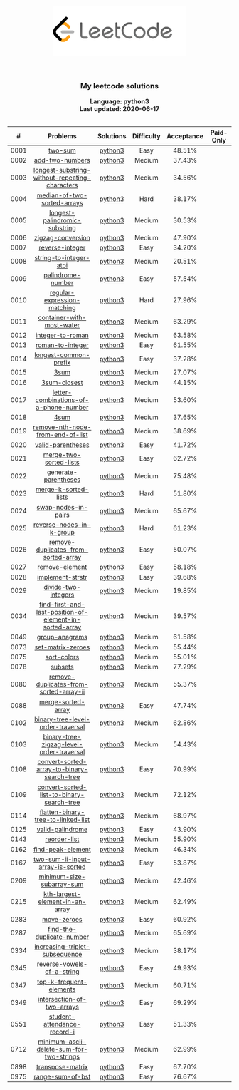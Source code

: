 <p align="center"><img width="300" src="./resources/site-logo.png"></p>
<p align="center">
    <img src="https://img.shields.io/badge/Solved/Total(Locked)-57/1372(215)-green.svg?style=flat-square" alt="">
    <img src="https://img.shields.io/badge/Hard-4-blue.svg?style=flat-square" alt="">
    <img src="https://img.shields.io/badge/Medium-33-blue.svg?style=flat-square" alt="">
    <img src="https://img.shields.io/badge/Easy-20-blue.svg?style=flat-square" alt="">
</p>
<h3 align="center">My leetcode solutions</h3>

<p align="center">
    <b>Language: python3</b>
    <br>
    <b>Last updated: 2020-06-17</b>
    <br><br>
</p>

| # | Problems | Solutions | Difficulty | Acceptance | Paid-Only
|:--:|:-----:|:---------:|:----:|:----:|:----:|
|0001|[two-sum](https://leetcode.com/problems/two-sum/)|[python3](./solutions/0001.two-sum/two-sum.py)|Easy|48.51%||
|0002|[add-two-numbers](https://leetcode.com/problems/add-two-numbers/)|[python3](./solutions/0002.add-two-numbers/add-two-numbers.py)|Medium|37.43%||
|0003|[longest-substring-without-repeating-characters](https://leetcode.com/problems/longest-substring-without-repeating-characters/)|[python3](./solutions/0003.longest-substring-without-repeating-characters/longest-substring-without-repeating-characters.py)|Medium|34.56%||
|0004|[median-of-two-sorted-arrays](https://leetcode.com/problems/median-of-two-sorted-arrays/)|[python3](./solutions/0004.median-of-two-sorted-arrays/median-of-two-sorted-arrays.py)|Hard|38.17%||
|0005|[longest-palindromic-substring](https://leetcode.com/problems/longest-palindromic-substring/)|[python3](./solutions/0005.longest-palindromic-substring/longest-palindromic-substring.py)|Medium|30.53%||
|0006|[zigzag-conversion](https://leetcode.com/problems/zigzag-conversion/)|[python3](./solutions/0006.zigzag-conversion/zigzag-conversion.py)|Medium|47.90%||
|0007|[reverse-integer](https://leetcode.com/problems/reverse-integer/)|[python3](./solutions/0007.reverse-integer/reverse-integer.py)|Easy|34.20%||
|0008|[string-to-integer-atoi](https://leetcode.com/problems/string-to-integer-atoi/)|[python3](./solutions/0008.string-to-integer-atoi/string-to-integer-atoi.py)|Medium|20.51%||
|0009|[palindrome-number](https://leetcode.com/problems/palindrome-number/)|[python3](./solutions/0009.palindrome-number/palindrome-number.py)|Easy|57.54%||
|0010|[regular-expression-matching](https://leetcode.com/problems/regular-expression-matching/)|[python3](./solutions/0010.regular-expression-matching/regular-expression-matching.py)|Hard|27.96%||
|0011|[container-with-most-water](https://leetcode.com/problems/container-with-most-water/)|[python3](./solutions/0011.container-with-most-water/container-with-most-water.py)|Medium|63.29%||
|0012|[integer-to-roman](https://leetcode.com/problems/integer-to-roman/)|[python3](./solutions/0012.integer-to-roman/integer-to-roman.py)|Medium|63.58%||
|0013|[roman-to-integer](https://leetcode.com/problems/roman-to-integer/)|[python3](./solutions/0013.roman-to-integer/roman-to-integer.py)|Easy|61.55%||
|0014|[longest-common-prefix](https://leetcode.com/problems/longest-common-prefix/)|[python3](./solutions/0014.longest-common-prefix/longest-common-prefix.py)|Easy|37.28%||
|0015|[3sum](https://leetcode.com/problems/3sum/)|[python3](./solutions/0015.3sum/3sum.py)|Medium|27.07%||
|0016|[3sum-closest](https://leetcode.com/problems/3sum-closest/)|[python3](./solutions/0016.3sum-closest/3sum-closest.py)|Medium|44.15%||
|0017|[letter-combinations-of-a-phone-number](https://leetcode.com/problems/letter-combinations-of-a-phone-number/)|[python3](./solutions/0017.letter-combinations-of-a-phone-number/letter-combinations-of-a-phone-number.py)|Medium|53.60%||
|0018|[4sum](https://leetcode.com/problems/4sum/)|[python3](./solutions/0018.4sum/4sum.py)|Medium|37.65%||
|0019|[remove-nth-node-from-end-of-list](https://leetcode.com/problems/remove-nth-node-from-end-of-list/)|[python3](./solutions/0019.remove-nth-node-from-end-of-list/remove-nth-node-from-end-of-list.py)|Medium|38.69%||
|0020|[valid-parentheses](https://leetcode.com/problems/valid-parentheses/)|[python3](./solutions/0020.valid-parentheses/valid-parentheses.py)|Easy|41.72%||
|0021|[merge-two-sorted-lists](https://leetcode.com/problems/merge-two-sorted-lists/)|[python3](./solutions/0021.merge-two-sorted-lists/merge-two-sorted-lists.py)|Easy|62.72%||
|0022|[generate-parentheses](https://leetcode.com/problems/generate-parentheses/)|[python3](./solutions/0022.generate-parentheses/generate-parentheses.py)|Medium|75.48%||
|0023|[merge-k-sorted-lists](https://leetcode.com/problems/merge-k-sorted-lists/)|[python3](./solutions/0023.merge-k-sorted-lists/merge-k-sorted-lists.py)|Hard|51.80%||
|0024|[swap-nodes-in-pairs](https://leetcode.com/problems/swap-nodes-in-pairs/)|[python3](./solutions/0024.swap-nodes-in-pairs/swap-nodes-in-pairs.py)|Medium|65.67%||
|0025|[reverse-nodes-in-k-group](https://leetcode.com/problems/reverse-nodes-in-k-group/)|[python3](./solutions/0025.reverse-nodes-in-k-group/reverse-nodes-in-k-group.py)|Hard|61.23%||
|0026|[remove-duplicates-from-sorted-array](https://leetcode.com/problems/remove-duplicates-from-sorted-array/)|[python3](./solutions/0026.remove-duplicates-from-sorted-array/remove-duplicates-from-sorted-array.py)|Easy|50.07%||
|0027|[remove-element](https://leetcode.com/problems/remove-element/)|[python3](./solutions/0027.remove-element/remove-element.py)|Easy|58.18%||
|0028|[implement-strstr](https://leetcode.com/problems/implement-strstr/)|[python3](./solutions/0028.implement-strstr/implement-strstr.py)|Easy|39.68%||
|0029|[divide-two-integers](https://leetcode.com/problems/divide-two-integers/)|[python3](./solutions/0029.divide-two-integers/divide-two-integers.py)|Medium|19.85%||
|0034|[find-first-and-last-position-of-element-in-sorted-array](https://leetcode.com/problems/find-first-and-last-position-of-element-in-sorted-array/)|[python3](./solutions/0034.find-first-and-last-position-of-element-in-sorted-array/find-first-and-last-position-of-element-in-sorted-array.py)|Medium|39.57%||
|0049|[group-anagrams](https://leetcode.com/problems/group-anagrams/)|[python3](./solutions/0049.group-anagrams/group-anagrams.py)|Medium|61.58%||
|0073|[set-matrix-zeroes](https://leetcode.com/problems/set-matrix-zeroes/)|[python3](./solutions/0073.set-matrix-zeroes/set-matrix-zeroes.py)|Medium|55.44%||
|0075|[sort-colors](https://leetcode.com/problems/sort-colors/)|[python3](./solutions/0075.sort-colors/sort-colors.py)|Medium|55.01%||
|0078|[subsets](https://leetcode.com/problems/subsets/)|[python3](./solutions/0078.subsets/subsets.py)|Medium|77.29%||
|0080|[remove-duplicates-from-sorted-array-ii](https://leetcode.com/problems/remove-duplicates-from-sorted-array-ii/)|[python3](./solutions/0080.remove-duplicates-from-sorted-array-ii/remove-duplicates-from-sorted-array-ii.py)|Medium|55.37%||
|0088|[merge-sorted-array](https://leetcode.com/problems/merge-sorted-array/)|[python3](./solutions/0088.merge-sorted-array/merge-sorted-array.py)|Easy|47.74%||
|0102|[binary-tree-level-order-traversal](https://leetcode.com/problems/binary-tree-level-order-traversal/)|[python3](./solutions/0102.binary-tree-level-order-traversal/binary-tree-level-order-traversal.py)|Medium|62.86%||
|0103|[binary-tree-zigzag-level-order-traversal](https://leetcode.com/problems/binary-tree-zigzag-level-order-traversal/)|[python3](./solutions/0103.binary-tree-zigzag-level-order-traversal/binary-tree-zigzag-level-order-traversal.py)|Medium|54.43%||
|0108|[convert-sorted-array-to-binary-search-tree](https://leetcode.com/problems/convert-sorted-array-to-binary-search-tree/)|[python3](./solutions/0108.convert-sorted-array-to-binary-search-tree/convert-sorted-array-to-binary-search-tree.py)|Easy|70.99%||
|0109|[convert-sorted-list-to-binary-search-tree](https://leetcode.com/problems/convert-sorted-list-to-binary-search-tree/)|[python3](./solutions/0109.convert-sorted-list-to-binary-search-tree/convert-sorted-list-to-binary-search-tree.py)|Medium|72.12%||
|0114|[flatten-binary-tree-to-linked-list](https://leetcode.com/problems/flatten-binary-tree-to-linked-list/)|[python3](./solutions/0114.flatten-binary-tree-to-linked-list/flatten-binary-tree-to-linked-list.py)|Medium|68.97%||
|0125|[valid-palindrome](https://leetcode.com/problems/valid-palindrome/)|[python3](./solutions/0125.valid-palindrome/valid-palindrome.py)|Easy|43.90%||
|0143|[reorder-list](https://leetcode.com/problems/reorder-list/)|[python3](./solutions/0143.reorder-list/reorder-list.py)|Medium|55.90%||
|0162|[find-peak-element](https://leetcode.com/problems/find-peak-element/)|[python3](./solutions/0162.find-peak-element/find-peak-element.py)|Medium|46.34%||
|0167|[two-sum-ii-input-array-is-sorted](https://leetcode.com/problems/two-sum-ii-input-array-is-sorted/)|[python3](./solutions/0167.two-sum-ii-input-array-is-sorted/two-sum-ii-input-array-is-sorted.py)|Easy|53.87%||
|0209|[minimum-size-subarray-sum](https://leetcode.com/problems/minimum-size-subarray-sum/)|[python3](./solutions/0209.minimum-size-subarray-sum/minimum-size-subarray-sum.py)|Medium|42.46%||
|0215|[kth-largest-element-in-an-array](https://leetcode.com/problems/kth-largest-element-in-an-array/)|[python3](./solutions/0215.kth-largest-element-in-an-array/kth-largest-element-in-an-array.py)|Medium|62.49%||
|0283|[move-zeroes](https://leetcode.com/problems/move-zeroes/)|[python3](./solutions/0283.move-zeroes/move-zeroes.py)|Easy|60.92%||
|0287|[find-the-duplicate-number](https://leetcode.com/problems/find-the-duplicate-number/)|[python3](./solutions/0287.find-the-duplicate-number/find-the-duplicate-number.py)|Medium|65.69%||
|0334|[increasing-triplet-subsequence](https://leetcode.com/problems/increasing-triplet-subsequence/)|[python3](./solutions/0334.increasing-triplet-subsequence/increasing-triplet-subsequence.py)|Medium|38.17%||
|0345|[reverse-vowels-of-a-string](https://leetcode.com/problems/reverse-vowels-of-a-string/)|[python3](./solutions/0345.reverse-vowels-of-a-string/reverse-vowels-of-a-string.py)|Easy|49.93%||
|0347|[top-k-frequent-elements](https://leetcode.com/problems/top-k-frequent-elements/)|[python3](./solutions/0347.top-k-frequent-elements/top-k-frequent-elements.py)|Medium|60.71%||
|0349|[intersection-of-two-arrays](https://leetcode.com/problems/intersection-of-two-arrays/)|[python3](./solutions/0349.intersection-of-two-arrays/intersection-of-two-arrays.py)|Easy|69.29%||
|0551|[student-attendance-record-i](https://leetcode.com/problems/student-attendance-record-i/)|[python3](./solutions/0551.student-attendance-record-i/student-attendance-record-i.py)|Easy|51.33%||
|0712|[minimum-ascii-delete-sum-for-two-strings](https://leetcode.com/problems/minimum-ascii-delete-sum-for-two-strings/)|[python3](./solutions/0712.minimum-ascii-delete-sum-for-two-strings/minimum-ascii-delete-sum-for-two-strings.py)|Medium|62.99%||
|0898|[transpose-matrix](https://leetcode.com/problems/transpose-matrix/)|[python3](./solutions/0898.transpose-matrix/transpose-matrix.py)|Easy|67.70%||
|0975|[range-sum-of-bst](https://leetcode.com/problems/range-sum-of-bst/)|[python3](./solutions/0975.range-sum-of-bst/range-sum-of-bst.py)|Easy|76.67%||

